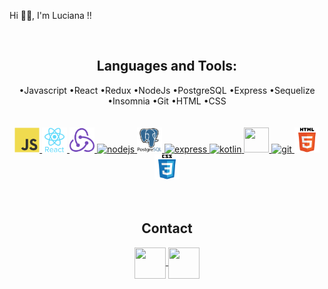 Hi 👋🏻, I'm Luciana !!

<br />
<h2 align="center">Languages and Tools:</h2>
<div align="center">
•Javascript
•React
•Redux
•NodeJs
•PostgreSQL
•Express
•Sequelize
•Insomnia
•Git
•HTML
•CSS
</div>
<br></br>
<div align="center"> 
<a href="https://developer.mozilla.org/en-US/docs/Web/JavaScript" target="_blank" rel="noreferrer"> <img src="https://raw.githubusercontent.com/devicons/devicon/master/icons/javascript/javascript-original.svg" alt="javascript" width="40" height="40"/> </a>
<a href="https://reactjs.org/" target="_blank" rel="noreferrer"> <img src="https://raw.githubusercontent.com/devicons/devicon/master/icons/react/react-original-wordmark.svg" alt="react" width="40" height="40"/> </a>
<a href="https://redux.js.org" target="_blank" rel="noreferrer"> <img src="https://raw.githubusercontent.com/devicons/devicon/master/icons/redux/redux-original.svg" alt="redux" width="40" height="40"/> </a>
<a href="https://nodejs.org" target="_blank" rel="noreferrer"> <img src="https://cdn.worldvectorlogo.com/logos/nodejs-icon.svg" alt="nodejs" width="40" height="40"/> </a>
<a href="https://www.postgresql.org" target="_blank" rel="noreferrer"> <img src="https://raw.githubusercontent.com/devicons/devicon/master/icons/postgresql/postgresql-original-wordmark.svg" alt="postgresql" width="40" height="40"/> </a>
<a href="https://expressjs.com" target="_blank"><img src="https://www.nextontop.com/assets/img/services/web/expressjs.svg" background-color="#ffffff" alt="express" width="40" height="40" /> </a>
<a href="https://sequelize.org/" target="_blank"> <img src="https://static-00.iconduck.com/assets.00/file-type-sequelize-icon-443x512-ck0z81j3.png" alt="kotlin" width="40" height="40" /> </a>
<a href="https://insomnia.rest/" target="_blank"> <img src="https://raw.githubusercontent.com/get-icon/geticon/master/icons/insomnia.svg" width="40" height="40" /> </a>
<a href="https://git-scm.com/" target="_blank" rel="noreferrer"> <img src="https://www.vectorlogo.zone/logos/git-scm/git-scm-icon.svg" alt="git" width="40" height="40"/> </a>
<a href="https://www.w3.org/html/" target="_blank" rel="noreferrer"> <img src="https://raw.githubusercontent.com/devicons/devicon/master/icons/html5/html5-original-wordmark.svg" alt="html5" width="40" height="40"/> </a> 
<a href="https://www.w3schools.com/css/" target="_blank" rel="noreferrer"> <img src="https://raw.githubusercontent.com/devicons/devicon/master/icons/css3/css3-original-wordmark.svg" alt="css3" width="40" height="40"/> </a>
</div>
<br></br>
<h2 align="center">Contact</h2>
<div align="center"> 
  <a href="https://www.linkedin.com/in/luciana-soledad-diaz/">
      <img align="center" src="https://i.imgur.com/pSEI8t9.png" height="50" width="50" />
    </a>
  <a href="mailto:luciana.diaz1337@outlook.com">
      <img align= "center" src="https://img2.freepng.es/20180401/cwe/kisspng-outlook-com-microsoft-outlook-logo-microsoft-offic-outlook-5ac078594dd532.5951870815225631613188.jpg" height="50" width="50" />
    </a>
</div>
<!--
